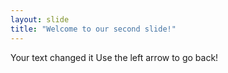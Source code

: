 ```yaml
---
layout: slide
title: "Welcome to our second slide!"
---
```

Your text changed it
Use the left arrow to go back!
